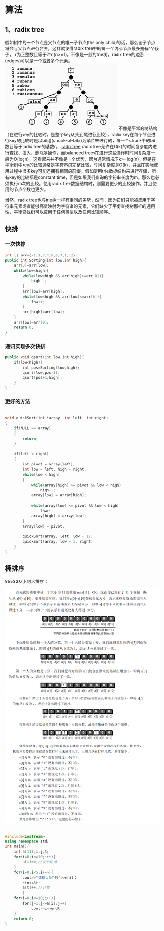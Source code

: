 # 算法
## 1、radix tree
假如树中的一个节点是父节点的唯一子节点(the only child)的话，那么该子节点将会与父节点进行合并，这样就使得radix tree中的每一个内部节点最多拥有r个孩子， r为正整数且等于2^n(n>=1)。不像是一般的trie树，radix tree的边沿(edges)可以是一个或者多个元素。
![](images/2022-09-24-15-31-29.png)
不像是平常的树结构（在进行key的比较时，是整个key从头到尾进行比较），radix key在每个节点进行key的比较时是以bit组(chunk-of-bits)为单位来进行的，每一个chunk中的bit数目等于radix tree的基数r。
[radix tree](https://ivanzz1001.github.io/records/post/data-structure/2018/11/18/ds-radix-tree)
radix tree允许在O(k)的时间复杂度内进行查找、插入、删除等操作，而balanced trees在进行这些操作时时间复杂度一般为O(logn)。这看起来并不像是一个优势，因为通常情况下k>=log(n)，但是在平衡树中key的比较通常是字符串的完整比较，时间复杂度是O(k)，并且在实际使用过程中很多key可能还拥有相同的前缀。假如使用trie数据结构来进行存储，所有key的比较都是constant time，但是如果我们查询的字符串长度为m，那么也必须执行m次的比较。使用radix tree数据结构时，则需要更少的比较操作，并且使用的节点个数也更少。

当然，radix tree也与trie树一样有相同的劣势，然而：因为它们只能被应用于字符串元素或者能够高效映射为字符串的元素，它们缺少了平衡查找树那样的通用性，平衡查找树可以应用于任何类型以及任何比较顺序。
## 快排
### 一次快排
```c++
int [] arr={-1,2,3,4,5,6,7,1,12}
public int Sorting(int low,int high){
    arr[0]=arr[low];
    while(low<high){
        while(low<high && arr[high]>=arr[0]){
            high--;
        }
        arr[low]=arr[high];
        while(low<high && arr[low]<=arr[0]){
            low++;
        }
        arr[high]=arr[low];
    }
    arr[low]=arr[0];
    return 0;
}
```
### 递归实现多次快排
```c++
public void qsort(int low,int high){
    if(low<high){
        int pos=Sorting(low,high);
        qsort(low,pos-1);
        qsort(pos+1,high);
    }
}
```

### 更好的方法
```c++

void quickSort(int *array, int left, int right)
{
    if(NULL == array)
    {
        return;
    }
 
	if(left < right)
	{
		int pivot = array[left];
		int low = left, high = right;
		while(low < high)
		{
			while(array[high] >= pivot && low < high)
				high--;
			array[low] = array[high];
			
			while(array[low] <= pivot && low < high)
				low++;
			array[high] = array[low];
		}
		array[low] = pivot;
		
		quickSort(array, left, low - 1);
		quickSort(array, low + 1, right);
	}
}
```

## 桶排序

85532从小到大排序：

![](20230324160858.png)
![](20230324160945.png)
```c++

#include<iostream>
using namespace std;
int main(){
    int a[11],i,j,t;
    for(i=0;i<=10;i++){
        a[i]=0;//初始化值
    }
    for(i=0;i<5;i++>){
        cout>>"请输入5个数">>endl；
        cin<<&t;
        a[t]++;//计数
        }
    for(i=0;i<=10;i++){
        for(j=1;j<=a[i];j++)
            cout>>i>>endl;
    }
    return 0;
}
```